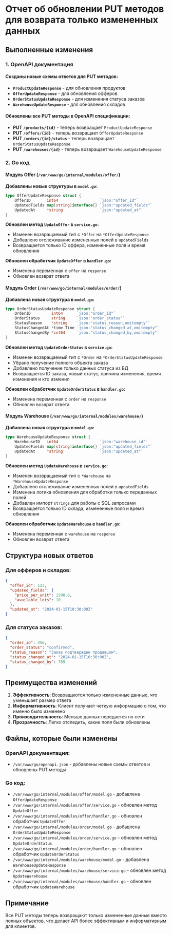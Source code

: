 # Отчет об обновлении PUT методов для возврата только измененных данных

## Выполненные изменения

### 1. OpenAPI документация

#### Созданы новые схемы ответов для PUT методов:
- **`ProductUpdateResponse`** - для обновления продуктов
- **`OfferUpdateResponse`** - для обновления офферов  
- **`OrderStatusUpdateResponse`** - для изменения статуса заказов
- **`WarehouseUpdateResponse`** - для обновления складов

#### Обновлены все PUT методы в OpenAPI спецификации:
- **PUT `/products/{id}`** - теперь возвращает `ProductUpdateResponse`
- **PUT `/offers/{id}`** - теперь возвращает `OfferUpdateResponse`
- **PUT `/orders/{id}/status`** - теперь возвращает `OrderStatusUpdateResponse`
- **PUT `/warehouses/{id}`** - теперь возвращает `WarehouseUpdateResponse`

### 2. Go код

#### Модуль Offer (`/var/www/go/internal/modules/offer/`)

**Добавлены новые структуры в `model.go`:**
```go
type OfferUpdateResponse struct {
    OfferID       int64                  `json:"offer_id"`
    UpdatedFields map[string]interface{} `json:"updated_fields"`
    UpdatedAt     *string                `json:"updated_at"`
}
```

**Обновлен метод `UpdateOffer` в `service.go`:**
- Изменен возвращаемый тип с `*Offer` на `*OfferUpdateResponse`
- Добавлено отслеживание измененных полей в `updatedFields`
- Возвращается только ID оффера, измененные поля и время обновления

**Обновлен обработчик `UpdateOffer` в `handler.go`:**
- Изменена переменная с `offer` на `response`
- Обновлен возврат ответа

#### Модуль Order (`/var/www/go/internal/modules/order/`)

**Добавлена новая структура в `model.go`:**
```go
type OrderStatusUpdateResponse struct {
    OrderID         int64      `json:"order_id"`
    OrderStatus     string     `json:"order_status"`
    StatusReason    *string    `json:"status_reason,omitempty"`
    StatusChangedAt *time.Time `json:"status_changed_at,omitempty"`
    StatusChangedBy *int64     `json:"status_changed_by,omitempty"`
}
```

**Обновлен метод `UpdateOrderStatus` в `service.go`:**
- Изменен возвращаемый тип с `*Order` на `*OrderStatusUpdateResponse`
- Убрано получение полного объекта заказа
- Добавлено получение только данных статуса из БД
- Возвращается ID заказа, новый статус, причина изменения, время изменения и кто изменил

**Обновлен обработчик `UpdateOrderStatus` в `handler.go`:**
- Изменена переменная с `order` на `response`
- Обновлен возврат ответа

#### Модуль Warehouse (`/var/www/go/internal/modules/warehouse/`)

**Добавлена новая структура в `model.go`:**
```go
type WarehouseUpdateResponse struct {
    WarehouseID   int64                  `json:"warehouse_id"`
    UpdatedFields map[string]interface{} `json:"updated_fields"`
    UpdatedAt     *string                `json:"updated_at"`
}
```

**Обновлен метод `UpdateWarehouse` в `service.go`:**
- Изменен возвращаемый тип с `*Warehouse` на `*WarehouseUpdateResponse`
- Добавлено отслеживание измененных полей в `updatedFields`
- Изменена логика обновления для обработки только переданных полей
- Добавлен импорт `strings` для работы с SQL запросами
- Возвращается только ID склада, измененные поля и время обновления

**Обновлен обработчик `UpdateWarehouse` в `handler.go`:**
- Изменена переменная с `warehouse` на `response`
- Обновлен возврат ответа

## Структура новых ответов

### Для офферов и складов:
```json
{
  "offer_id": 123,
  "updated_fields": {
    "price_per_unit": 1500.0,
    "available_lots": 10
  },
  "updated_at": "2024-01-15T10:30:00Z"
}
```

### Для статуса заказов:
```json
{
  "order_id": 456,
  "order_status": "confirmed",
  "status_reason": "Заказ подтвержден продавцом",
  "status_changed_at": "2024-01-15T10:30:00Z",
  "status_changed_by": 789
}
```

## Преимущества изменений

1. **Эффективность**: Возвращаются только измененные данные, что уменьшает размер ответа
2. **Информативность**: Клиент получает четкую информацию о том, что именно было изменено
3. **Производительность**: Меньше данных передается по сети
4. **Прозрачность**: Легко отследить, какие поля были обновлены

## Файлы, которые были изменены

### OpenAPI документация:
- `/var/www/go/openapi.json` - добавлены новые схемы ответов и обновлены PUT методы

### Go код:
- `/var/www/go/internal/modules/offer/model.go` - добавлена `OfferUpdateResponse`
- `/var/www/go/internal/modules/offer/service.go` - обновлен метод `UpdateOffer`
- `/var/www/go/internal/modules/offer/handler.go` - обновлен обработчик `UpdateOffer`
- `/var/www/go/internal/modules/order/model.go` - добавлена `OrderStatusUpdateResponse`
- `/var/www/go/internal/modules/order/service.go` - обновлен метод `UpdateOrderStatus`
- `/var/www/go/internal/modules/order/handler.go` - обновлен обработчик `UpdateOrderStatus`
- `/var/www/go/internal/modules/warehouse/model.go` - добавлена `WarehouseUpdateResponse`
- `/var/www/go/internal/modules/warehouse/service.go` - обновлен метод `UpdateWarehouse`
- `/var/www/go/internal/modules/warehouse/handler.go` - обновлен обработчик `UpdateWarehouse`

## Примечание

Все PUT методы теперь возвращают только измененные данные вместо полных объектов, что делает API более эффективным и информативным для клиентов. 